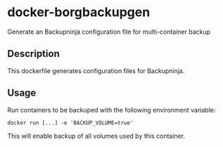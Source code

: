 # docker-borgbackupgen
Generate an Backupninja configuration file for multi-container backup

## Description

This dockerfile generates configuration files for Backupninja.

## Usage

Run containers to be backuped with the following environment variable:

``
docker run [...] -e 'BACKUP_VOLUME=true'
``

This will enable backup of all volumes used by this container.
